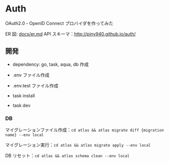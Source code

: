 # Auth

OAuth2.0・OpenID Connect プロバイダを作ってみた

ER 図: [docs/er.md](docs/er.md)
API スキーマ：<http://piny940.github.io/auth/>

## 開発

- dependency: go, task, aqua, db 作成
- .env ファイル作成
- .env.test ファイル作成

- task install
- task dev

### DB

マイグレーションファイル作成：`cd atlas && atlas migrate diff {migration name} --env local`

マイグレーション実行：`cd atlas && atlas migrate apply --env local`

DB リセット：`cd atlas && atlas schema clean --env local`
